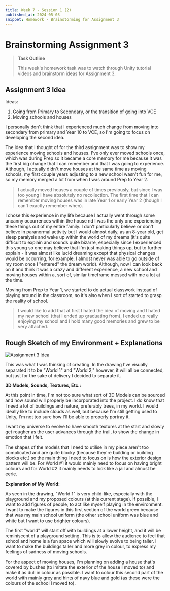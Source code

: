 ```yaml
---
title: Week 7 - Session 1 (2)
published_at: 2024-05-03
snippet: Homework - Brainstorming for Assignment 3
---
```

# Brainstorming Assignment 3
> **Task Outline**
>
> This week's homework task was to watch through Unity tutorial videos and brainstorm ideas for Assignment 3.

## Assignment 3 Idea
Ideas:
1. Going from Primary to Secondary, or the transition of going into VCE
2. Moving schools and houses

I personally don't think that I experienced much change from moving into secondary from primary and Year 10 to VCE, so I'm going to focus on developing the second idea.

The idea that I thought of for the third assignment was to show my experience moving schools and houses. I've only ever moved schools once, which was during Prep so it became a core memory for me because it was the first big change that I can remember and that I was going to experience. Although, I actually didn't move houses at the same time as moving schools, my first couple years adjusting to a new school wasn't fun for me, so my memory merged a lot from when I was around Prep to Year 2. 

> I actually moved houses a couple of times previously, but since I was too young I have absolutely no recollection. The first time that I can remember moving houses was in late Year 1 or early Year 2 (though I can't exactly remember when).

I chose this experience in my life because I actually went through some uncanny occurrences within the house nd I was the only one experiencing these things out of my entire family. I don't particularly believe or don't believe in paranormal activity but I would almost daily, as an 8-year old, get sleep paralysis and wake up within the world of my dreams (it's quite difficult to explain and sounds quite bizarre, especially since I experienced this young so one may believe that I'm just making things up, but to further explain - it was almost like lucid dreaming except that physical changes would be occurring, for example, I almost never was able to go outside of my room once I "entered" the dream world). Although, now I can look back on it and think it was a crazy and different experience, a new school and moving houses within a, sort of, similar timeframe messed with me a lot at the time. 

Moving from Prep to Year 1, we started to do actual classwork instead of playing around in the classroom, so it's also when I sort of started to grasp the reality of school.

> I would like to add that at first I hated the idea of moving and I hated my new school (that I ended up graduating from), I ended up really enjoying my school and I hold many good memories and grew to be very attached.

## Rough Sketch of my Environment + Explanations
![Assignment 3 Idea](/W7/map.png)

This was what I was thinking of creating. In the drawing I've visually separated it to be "World 1" and "World 2," however, it will all be connected, but just for the sake of delivery I decided to separate it.

**3D Models, Sounds, Textures, Etc.:**

At this point in time, I'm not too sure what sort of 3D Models can be sourced and how sound will properly be incorporated into the project. I do know that I need a lot of buildings and nature, preferably trees, in my world. I would ideally like to include clouds as well, but because I'm still getting used to Unity, I'm not too sure how I'll be able to properly portray it. 

I want my universe to evolve to have smooth textures at the start and slowly get rougher as the user advances through the trail, to show the change in emotion that I felt.

The shapes of the models that I need to utilise in my piece aren't too complicated and are quite blocky (because they're building or building blocks etc.) so the main thing I need to focus on is how the exterior design pattern will be. For World #1 it would mainly need to focus on having bright colours and for World #2 it mainly needs to look like a jail and almost be eerie.

**Explanation of My World:**

As seen in the drawing, "World 1" is very child-like, especially with the playground and my proposed colours (at this current stage). If possible, I want to add figures of people, to act like myself playing in the environment. I want to make the figures in this first section of the world green because that was my main school uniform (the other school uniform was blue and white but I want to use brighter colours).

The first "world" will start off with buildings at a lower height, and it will be reminiscent of a playground setting. This is to allow the audience to feel that school and home is a fun space which will slowly evolve to being taller. I want to make the buildings taller and more grey in colour, to express my feelings of sadness of moving schools. 

For the aspect of moving houses, I'm planning on adding a house that's covered by bushes (to imitate the exterior of the house I moved to) and make it as dull in colour as possible. I want to colour this second part of the world with mainly grey and hints of navy blue and gold (as these were the colours of the school I moved to).

